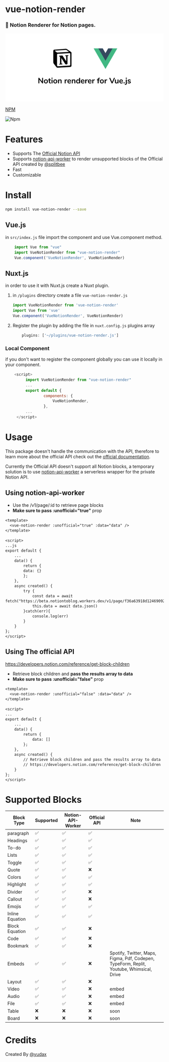 # vue-notion-render
### 📜 Notion Renderer for Notion pages.

![vue-notion-render](thumbnail.png)

[NPM](https://www.npmjs.com/package/vue-notion-render)

![Npm](https://img.shields.io/npm/dm/vue-notion-render.svg)


# Features

- Supports The [Official Notion API](https://developers.notion.com/reference/intro)
- Supports [notion-api-worker](https://github.com/splitbee/notion-api-worker) to render unsupported blocks of the Official API created by [@splitbee](https://github.com/splitbee)
- Fast
- Customizable

# Install

```bash
npm install vue-notion-render --save
```

## Vue.js

in `src/index.js` file import the component and use Vue.component method.

```js
    import Vue from "vue"
    import VueNotionRender from "vue-notion-render"
    Vue.component('VueNotionRender', VueNotionRender)
```

## Nuxt.js

in order to use it with Nuxt.js create a Nuxt plugin.

1. in `/plugins` directory create a file `vue-notion-render.js`

   ```js
   import VueNotionRender from 'vue-notion-render'
   import Vue from 'vue'
   Vue.component('VueNotionRender', VueNotionRender)
   ```

2. Register the plugin by adding the file in `nuxt.config.js` plugins array

   ```js
       plugins: ['~/plugins/vue-notion-render.js']
   ```

### Local Component

if you don't want to register the component globally you can use it locally in your component.

```js
    <script>
         import VueNotionRender from "vue-notion-render"
         ...
         export default {
                 components: {
                     VueNotionRender,
                 },
         ...
     </script>
```

# Usage

This package doesn't handle the communication with the API, therefore to learn more about the official API check out the [official documentation](https://developers.notion.com/reference/intro).

Currently the Official API doesn't support all Notion blocks, a temporary solution is to use [notion-api-worker](https://github.com/splitbee/notion-api-worker) a serverless wrapper for the private Notion API.

## Using notion-api-worker

- Use the /v1/page/:id to retrieve page blocks
- **Make sure to pass :unofficial="true"** prop

```vue
<template>
  <vue-notion-render :unofficial="true" :data="data" />
</template>

<script>
...js
export default {
    ...
    data() {
        return {
        data: {}
        };
    },
    async created() {
        try {
            const data = await fetch("https://beta.notiontoblog.workers.dev/v1/page/f36a63918d1246909206813dcec928ea")
            this.data = await data.json()
        }catch(err){
            console.log(err)
        }
    }
};
</script>
```

## Using The official API

https://developers.notion.com/reference/get-block-children

- Retrieve block children and **pass the results array to data**
- **Make sure to pass :unofficial="false"** prop

```vue
<template>
  <vue-notion-render :unofficial="false" :data="data" />
</template>

<script>
...
export default {
    ...
    data() {
        return {
            data: []
        };
    },
    async created() {
        // Retrieve block children and pass the results array to data
        // https://developers.notion.com/reference/get-block-children
    }
};
</script>
```

# Supported Blocks

| Block Type      | Supported | Notion-API-Worker | Official API | Note                                                                                     |
| --------------- | --------- | ----------------- | ------------ | ---------------------------------------------------------------------------------------- |
| paragraph       | ✅        | ✅                | ✅           |                                                                                          |
| Headings        | ✅        | ✅                | ✅           |                                                                                          |
| To-do           | ✅        | ✅                | ✅           |                                                                                          |
| Lists           | ✅        | ✅                | ✅           |                                                                                          |
| Toggle          | ✅        | ✅                | ✅           |                                                                                          |
| Quote           | ✅        | ✅                | ❌           |                                                                                          |
| Colors          | ✅        | ✅                | ✅           |                                                                                          |
| Highlight       | ✅        | ✅                | ✅           |                                                                                          |
| Divider         | ✅        | ✅                | ❌           |                                                                                          |
| Callout         | ✅        | ✅                | ❌           |                                                                                          |
| Emojis          | ✅        | ✅                | ✅           |                                                                                          |
| Inline Equation | ✅        | ✅                | ✅           |                                                                                          |
| Block Equation  | ✅        | ✅                | ❌           |                                                                                          |
| Code            | ✅        | ✅                | ❌           |                                                                                          |
| Bookmark        | ✅        | ✅                | ❌           |                                                                                          |
| Embeds          | ✅        | ✅                | ❌           | Spotify, Twitter, Maps, Figma, Pdf, Codepen, TypeForm, Replit, Youtube, Whimsical, Drive |
| Layout          | ✅        | ✅                | ❌           |                                                                                          |
| Video           | ✅        | ✅                | ❌           | embed                                                                                    |
| Audio           | ✅        | ✅                | ❌           | embed                                                                                    |
| File            | ✅        | ✅                | ❌           | embed                                                                                    |
| Table           | ❌        | ❌                | ❌           | soon                                                                                     |
| Board           | ❌        | ❌                | ❌           | soon                                                                                     |

# Credits

Created By [@yudax](https://twitter.com/_yudax)
